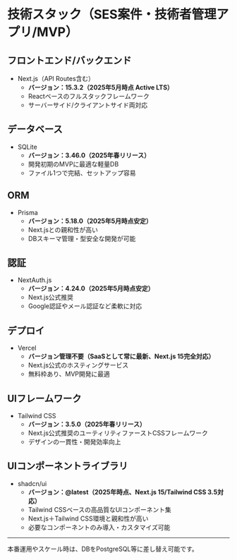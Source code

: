 # 技術スタック（SES案件・技術者管理アプリ/MVP）

## フロントエンド/バックエンド
- Next.js（API Routes含む）
  - **バージョン：15.3.2（2025年5月時点 Active LTS）**
  - Reactベースのフルスタックフレームワーク
  - サーバーサイド/クライアントサイド両対応

## データベース
- SQLite
  - **バージョン：3.46.0（2025年春リリース）**
  - 開発初期のMVPに最適な軽量DB
  - ファイル1つで完結、セットアップ容易

## ORM
- Prisma
  - **バージョン：5.18.0（2025年5月時点安定）**
  - Next.jsとの親和性が高い
  - DBスキーマ管理・型安全な開発が可能

## 認証
- NextAuth.js
  - **バージョン：4.24.0（2025年5月時点安定）**
  - Next.js公式推奨
  - Google認証やメール認証など柔軟に対応

## デプロイ
- Vercel
  - **バージョン管理不要（SaaSとして常に最新、Next.js 15完全対応）**
  - Next.js公式のホスティングサービス
  - 無料枠あり、MVP開発に最適

## UIフレームワーク
- Tailwind CSS
  - **バージョン：3.5.0（2025年春リリース）**
  - Next.js公式推奨のユーティリティファーストCSSフレームワーク
  - デザインの一貫性・開発効率向上

## UIコンポーネントライブラリ
- shadcn/ui
  - **バージョン：@latest（2025年時点、Next.js 15/Tailwind CSS 3.5対応）**
  - Tailwind CSSベースの高品質なUIコンポーネント集
  - Next.js＋Tailwind CSS環境と親和性が高い
  - 必要なコンポーネントのみ導入・カスタマイズ可能

---

本番運用やスケール時は、DBをPostgreSQL等に差し替え可能です。 